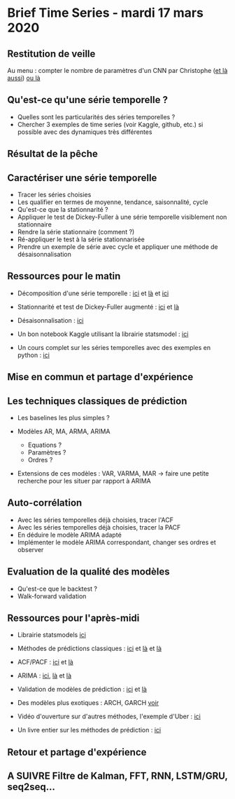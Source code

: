 # Brief Time Series - mardi 17 mars 2020

## Restitution de veille

Au menu : compter le nombre de paramètres d'un CNN par Christophe ([et là aussi](https://www.learnopencv.com/number-of-parameters-and-tensor-sizes-in-convolutional-neural-network/)) [ou là](https://datascience.stackexchange.com/questions/55402/how-many-parameters-in-a-conv2d-layer)

## Qu'est-ce qu'une série temporelle ?

* Quelles sont les particularités des séries temporelles ?
* Chercher 3 exemples de time series (voir Kaggle, github, etc.) si possible avec des dynamiques très différentes

## Résultat de la pêche

## Caractériser une série temporelle
* Tracer les séries choisies
* Les qualifier en termes de moyenne, tendance, saisonnalité, cycle
* Qu'est-ce que la stationnarité ?
* Appliquer le test de Dickey-Fuller à une série temporelle visiblement non stationnaire
* Rendre la série stationnaire (comment ?)
* Ré-appliquer le test à la série stationnarisée
* Prendre un exemple de série avec cycle et appliquer une méthode de désaisonnalisation

## Ressources pour le matin

* Décomposition d'une série temporelle :
[ici](https://machinelearningmastery.com/decompose-time-series-data-trend-seasonality/)
et [là](https://anomaly.io/seasonal-trend-decomposition-in-r/index.html) et [ici](https://machinelearningmastery.com/time-series-trends-in-python/)

* Stationnarité et test de Dickey-Fuller augmenté :
[ici](https://towardsdatascience.com/stationarity-in-time-series-analysis-90c94f27322)
et [là](https://machinelearningmastery.com/time-series-data-stationary-python/)

* Désaisonnalisation : [ici](https://machinelearningmastery.com/time-series-seasonality-with-python/)

* Un bon notebook Kaggle utilisant la librairie statsmodel : [ici](https://www.kaggle.com/harryren/boston-arima-forecast-and-analysis)

* Un cours complet sur les séries temporelles avec des exemples en python : [ici](https://www.tutorialspoint.com/time_series/index.htm)

## Mise en commun et partage d'expérience

## Les techniques classiques de prédiction

* Les baselines les plus simples ?
* Modèles AR, MA, ARMA, ARIMA
	* Equations ?
	* Paramètres ?
	* Ordres ?

* Extensions de ces modèles : VAR, VARMA, MAR -> faire une petite recherche pour les situer par rapport à ARIMA	

## Auto-corrélation

* Avec les séries temporelles déjà choisies, tracer l'ACF
* Avec les séries temporelles déjà choisies, tracer la PACF
* En déduire le modèle ARIMA adapté
* Implémenter le modèle ARIMA correspondant, changer ses ordres et observer


## Evaluation de la qualité des modèles

* Qu'est-ce que le backtest ?
* Walk-forward validation


## Ressources pour l'après-midi

* Librairie statsmodels [ici](https://www.statsmodels.org/stable/index.html)

* Méthodes de prédictions classiques : [ici](https://machinelearningmastery.com/simple-time-series-forecasting-models/) et [là](https://machinelearningmastery.com/time-series-forecasting-methods-in-python-cheat-sheet/) et [là](https://www.kaggle.com/thebrownviking20/everything-you-can-do-with-a-time-series)

* ACF/PACF : [ici](https://machinelearningmastery.com/gentle-introduction-autocorrelation-partial-autocorrelation/) et [là](https://towardsdatascience.com/significance-of-acf-and-pacf-plots-in-time-series-analysis-2fa11a5d10a8)

* ARIMA : [ici](https://machinelearningmastery.com/arima-for-time-series-forecasting-with-python/), [là](http://people.duke.edu/%7Ernau/Notes_on_nonseasonal_ARIMA_models--Robert_Nau.pdf) et [là](https://people.duke.edu/~rnau/411arim2.htm)

* Validation de modèles de prédiction : [ici](https://machinelearningmastery.com/backtest-machine-learning-models-time-series-forecasting/) et [là](https://blog.insightdatascience.com/whats-wrong-with-my-time-series-model-validation-without-a-hold-out-set-94151d38cf5b)

* Des modèles plus exotiques : ARCH, GARCH [voir](https://en.wikipedia.org/wiki/Autoregressive_conditional_heteroskedasticity)

* Vidéo d'ouverture sur d'autres méthodes, l'exemple d'Uber : [ici](https://youtu.be/VYpAodcdFfA)

* Un livre entier sur les méthodes de prédiction : [ici](https://otexts.com/fpp2/)

## Retour et partage d'expérience



## A SUIVRE Filtre de Kalman, FFT, RNN, LSTM/GRU, seq2seq...
